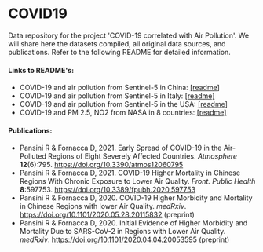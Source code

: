 # COVID19
Data repository for the project 'COVID-19 correlated with Air Pollution'.
We will share here the datasets compiled, all original data sources, and publications. Refer to the following README for detailed information.

#### Links to README's: 
- COVID-19 and air pollution from Sentinel-5 in China: [[readme]](China/README_China.md)
- COVID-19 and air pollution from Sentinel-5 in Italy: [[readme]](Italy/README_Italy.md)
- COVID-19 and air pollution from Sentinel-5 in the USA: [[readme]](USA/README_USA.md)
- COVID-19 and PM 2.5, NO2 from NASA in 8 countries: [[readme]](8_countries/README_8_countries.md)

#### Publications:
- Pansini R & Fornacca D, 2021. Early Spread of COVID-19 in the Air-Polluted Regions of Eight Severely Affected Countries. _Atmosphere_ **12**(6):795. https://doi.org/10.3390/atmos12060795
- Pansini R & Fornacca D, 2021. COVID-19 Higher Mortality in Chinese Regions With Chronic Exposure to Lower Air Quality. _Front. Public Health_ **8**:597753. https://doi.org/10.3389/fpubh.2020.597753
- Pansini R & Fornacca D, 2020. COVID-19 Higher Morbidity and Mortality in Chinese Regions with lower Air Quality. _medRxiv_. https://doi.org/10.1101/2020.05.28.20115832 (preprint)
- Pansini R & Fornacca D, 2020. Initial Evidence of Higher Morbidity and Mortality Due to SARS-CoV-2 in Regions with Lower Air Quality. _medRxiv_. https://doi.org/10.1101/2020.04.04.20053595 (preprint)
